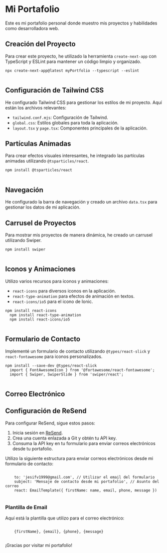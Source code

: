 <!DOCTYPE html>
<html lang="en">
<head>
<meta charset="UTF-8">
<meta name="viewport" content="width=device-width, initial-scale=1.0">

</head>
<body>
  <h1>Mi Portafolio</h1>

  <p>Este es mi portafolio personal donde muestro mis proyectos y habilidades como desarrolladora web.</p>

  <h2>Creación del Proyecto</h2>
  <p>Para crear este proyecto, he utilizado la herramienta <code>create-next-app</code> con TypeScript y ESLint para mantener un código limpio y organizado.</p>

  <pre><code>npx create-next-app@latest myPortfolio --typescript --eslint
  </code></pre>

  <h2>Configuración de Tailwind CSS</h2>
  <p>He configurado Tailwind CSS para gestionar los estilos de mi proyecto. Aquí están los archivos relevantes:</p>
  <ul>
    <li><code>tailwind.conf.mjs</code>: Configuración de Tailwind.</li>
    <li><code>global.css</code>: Estilos globales para toda la aplicación.</li>
    <li><code>layout.tsx</code> y <code>page.tsx</code>: Componentes principales de la aplicación.</li>
  </ul>

  <h2>Partículas Animadas</h2>
  <p>Para crear efectos visuales interesantes, he integrado las partículas animadas utilizando <code>@tsparticles/react</code>.</p>

  <pre><code>npm install @tsparticles/react
  </code></pre>

  <h2>Navegación</h2>
  <p>He configurado la barra de navegación y creado un archivo <code>data.tsx</code> para gestionar los datos de mi aplicación.</p>

  <h2>Carrusel de Proyectos</h2>
  <p>Para mostrar mis proyectos de manera dinámica, he creado un carrusel utilizando Swiper.</p>

  <pre><code>npm install swiper
  </code></pre>

  <h2>Iconos y Animaciones</h2>
  <p>Utilizo varios recursos para iconos y animaciones:</p>
  <ul>
    <li><code>react-icons</code> para diversos iconos en la aplicación.</li>
    <li><code>react-type-animation</code> para efectos de animación en textos.</li>
    <li><code>react-icons/io5</code> para el icono de Ionic.</li>
  </ul>

  <pre><code>npm install react-icons
  npm install react-type-animation
  npm install react-icons/io5
  </code></pre>

  <h2>Formulario de Contacto</h2>
  <p>Implementé un formulario de contacto utilizando <code>@types/react-slick</code> y <code>react-fontawesome</code> para iconos personalizados.</p>

  <pre><code>npm install --save-dev @types/react-slick
  import { FontAwesomeIcon } from '@fortawesome/react-fontawesome';
  import { Swiper, SwiperSlide } from 'swiper/react';
  </code></pre>

  <h2>Correo Electrónico</h2>
  <h2>Configuración de ReSend</h2>
  <p>Para configurar ReSend, sigue estos pasos:</p>
  <ol>
    <li>Inicia sesión en <a href="https://resend.com" target="_blank" rel="noreferrer">ReSend</a>.</li>
    <li>Crea una cuenta enlazada a Git y obtén tu API key.</li>
    <li>Consuma la API key en tu formulario para enviar correos electrónicos desde tu portafolio.</li>
  </ol>
  <p>Utilizo la siguiente estructura  para enviar correos electrónicos desde mi formulario de contacto:</p>

  <pre><code>
    to: 'jesifv1999@gmail.com', // Utilizar el email del formulario
    subject: 'Mensaje de contacto desde mi portafolio', // Asunto del correo
    react: EmailTemplate({ firstName: name, email, phone, message })
  </code></pre>

  <h3>Plantilla de Email</h3>
  <p>Aquí está la plantilla que utilizo para el correo electrónico:</p>

  <pre><code>
    {firstName}, {email}, {phone}, {message}
  </code></pre>

  

  <p>¡Gracias por visitar mi portafolio!</p>
</body>
</html>
